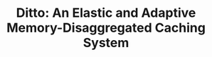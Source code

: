 ---
title: "Ditto: An Elastic and Adaptive Memory-Disaggregated Caching System"
collection: publications
venue_abbr: SOSP '23
venue: '29th ACM Symposium on Operating Systems Principles'
paperurl: 'http://bernardshen.github.io/files/sosp23shen.pdf'
codeurl: 'https://github.com/dmemsys/Ditto'
authors: <u>Jiacheng Shen</u>, Pengfei Zuo, Xuchuan Luo, Yuxin Su, Jiazhen Gu, Hao Feng, Yangfan Zhou, and Michael R. Lyu. 
---